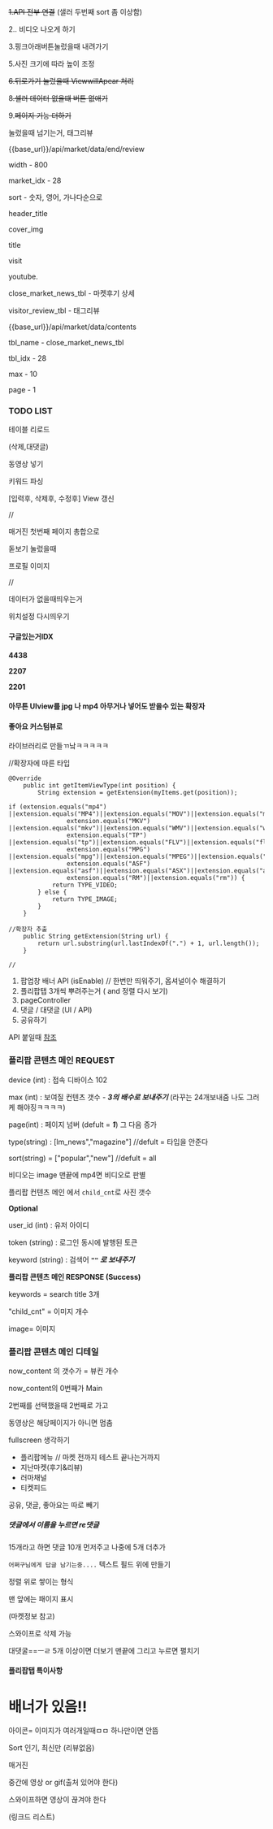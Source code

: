 ~~1.API 전부 연결~~ (샐러 두번째 sort 좀 이상함)

2.. 비디오 나오게 하기

3.핑크아래버튼눌렀을때 내려가기

5.사진 크기에 따라 높이 조정

~~6.뒤로가기 눌렀을때 ViewwillApear 처리~~

8~~.셀러 데이터 없을떄 버튼 없애기~~

9.~~페이지 기능 더하기~~



눌렀을때 넘기는거, 태그리뷰



{{base_url}}/api/market/data/end/review

width - 800

market_idx - 28



sort - 숫자, 영어, 가나다순으로



header_title

cover_img

title

visit

youtube. 

close_market_news_tbl - 마켓후기 상세

visitor_review_tbl - 태그리뷰



{{base_url}}/api/market/data/contents

tbl_name - close_market_news_tbl

tbl_idx - 28

max - 10

page - 1







### TODO LIST

테이블 리로드

(삭제,대댓글)

동영상 넣기

키워드 파싱

[입력후, 삭제후, 수정후] View 갱신



//

매거진 첫번째 페이지 총합으로

돋보기 눌렀을때

프로필 이미지

//



데이터가 없을때띄우는거

위치설정 다시띄우기





#### 구글있는거IDX

**4438**

**2207**

**2201**





#### 아무튼 UIview를 jpg 나 mp4 아무거나 넣어도 받을수 있는 확장자 

#### 좋아요 커스텀뷰로

라이브러리로 만들ㄲ낰ㅋㅋㅋㅋㅋ





//확장자에 따른 타입

~~~
@Override
    public int getItemViewType(int position) {
        String extension = getExtension(myItems.get(position));

if (extension.equals("mp4") ||extension.equals("MP4")||extension.equals("MOV")||extension.equals("mov")||extension.equals("AVI")||extension.equals("avi")||
                extension.equals("MKV") ||extension.equals("mkv")||extension.equals("WMV")||extension.equals("wmv")||extension.equals("TS")||extension.equals("ts")||
                extension.equals("TP") ||extension.equals("tp")||extension.equals("FLV")||extension.equals("flv")||extension.equals("3GP")||extension.equals("3gp")||
                extension.equals("MPG") ||extension.equals("mpg")||extension.equals("MPEG")||extension.equals("mpeg")||extension.equals("MPE")||extension.equals("mpe")||
                extension.equals("ASF") ||extension.equals("asf")||extension.equals("ASX")||extension.equals("asx")||extension.equals("DAT")||extension.equals("dat")||
                extension.equals("RM")||extension.equals("rm")) {
            return TYPE_VIDEO;
        } else {
            return TYPE_IMAGE;
        }
    }

//확장자 추출
    public String getExtension(String url) {
        return url.substring(url.lastIndexOf(".") + 1, url.length());
    }

//
~~~





 

1. 팝업창 배너 API (isEnable) // 한번만 띄워주기, 옵셔널이수 해결하기
2. 플리팝탭 3개씩 뿌려주는거 ( and 정렬 다시 보기)
3. pageController
4. 댓글 / 대댓글 (UI / API)
5. 공유하기



API 붙일때 [참조](https://docs.google.com/spreadsheets/d/1S1Jg4B0BYhT6fI1So5Mqc_euVZ4yJrr6_IybklPpfEo/edit#gid=900828231)

### 플리팝 콘텐츠 메인 **REQUEST**

device (int)  : 접속 디바이스 102

max (int) : 보여질 컨텐츠 갯수 - ***3의 배수로 보내주기*** (라꾸는 24개보내줌 나도 그러케 해야징ㅋㅋㅋㅋ)

page(int) : 페이지 넘버 (defult = ***1***) 그 다음 증가

type(string) : [lm_news","magazine"] //defult = 타입을 안준다

sort(string)  = ["popular","new"]  //defult = all

비디오는 image 맨끝에 mp4면  비디오로 판별

플리팝 컨텐츠 메인 에서 `child_cnt`로 사진 갯수 

**Optional** 

user_id (int) : 유저 아이디 

token (string) : 로그인 동시에 발행된 토큰  

keyword (string) : 검색어  ***`""` 로 보내주기***



**플리팝 콘텐츠 메인 RESPONSE (Success)**

keywords = search title 3개

 "child_cnt" = 이미지 개수

image= 이미지





### 플리팝 콘텐츠 메인 디테일

now_content 의 갯수가 = 뷰컨 개수

now_content의 0번째가 Main



2번째를 선택했을때 2번째로 가고

동영상은 해당페이지가 아니면 멈춤

fullscreen 생각하기







- 플리팝메뉴 // 마켓 전까지 테스트 끝나는거까지
- 지난마켓(후기&리뷰)
- 러마채널
- 티켓피드



공유, 댓글, 좋아요는 따로 빼기





##### 댓글에서 이름을 누르면 re댓글

15개라고 하면 댓글 10개 먼저주고 나중에 5개 더추가



`어쩌구님에게 답글 남기는중....` 텍스트 필드 위에 만들기

정렬 위로 쌓이는 형식

맨 앞에는 패이지 표시

(마켓정보 참고)

스와이프로 삭제 가능

대댓굴==ㅡㄹ 5개 이상이면 더보기 맨끝에 그리고 누르면 펼치기





#### 플리팝탭 특이사항

# 배너가 있음!!

아이콘= 이미지가 여러개일때ㅁㅁ 하나만이면 안뜸

Sort 인기, 최신만 (리뷰없음)





매거진

중간에 영상 or gif(출처 있어야 한다)

스와이프하면 영상이 끊겨야 한다

(링크드 리스트)

